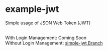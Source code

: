 # example-jwt

Simple usage of JSON Web Token (JWT)<br><br>

With Login Management: Coming Soon<br>
Without Login Management: [simple-jwt Branch](https://github.com/emnopal/example-jwt/tree/simple-jwt)<br>

